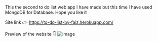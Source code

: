 This the second to do list web app I have made but this time I have used MongoDB for Database. Hope you like it 

Site link 👉 https://to-do-list-by-faiz.herokuapp.com/

Preview of the website 👇
![image](https://user-images.githubusercontent.com/77228339/121214305-99758000-c89c-11eb-987a-e27106966621.png)
